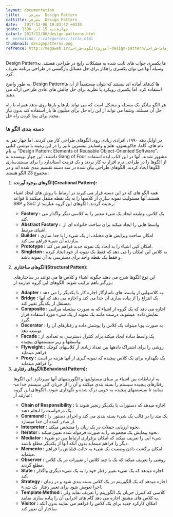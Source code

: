 ```yaml
---
layout: documentation
title:    معرفی  Design Pattern
cattitle: معرفی  Design Pattern
date:   2017-12-06 19:03:42 +0330
jdate: چهارشنبه 15 آذر 1396
caturl: 2017/12/06/design-patterns.html
#  permalink: /:categories/:title.html
thumbnail: designpatterns.png
refrence: http://megaweb.ir/آموزش/الگوی-طراحی-design-pattern/الگوهای-طراحی <br> http://agiledevelopment.ir/ebook/design-pattern/introduction-to-design-pattern/gof-design-pattern/ <br> http://www.tahlildadeh.com/ArticleDetails/الگوهای-طراحی-Design-Pattern
---
```

<p>
Design Patternها یکسری جواب های ثابت شده به مشکلات رایج در طراحی هستند. به وسیله آنها می توان یکسری راهکار برای حل مسائل بازگشتی در طراحی برنامه تعریف کرد.
</p>

<p>
به طور واضح، Design Patternها کدهای آماده ای نیستند که بتوان مستقیماً از آن ها استفاده کرد. اما یکسری رویکرد یا نظریه برای حل چالش های عادی طراحی ارائه می دهند.
</p>

<p>
هر الگو بیانگر یک مسئله و مشکل است که می تواند بارها و بارها روی بدهد همراه با راه حل آن مسئله، وشما می تواند از این راه حل برای میلیون ها بار استفاده کند بدون نیاز مجدد برای پیدا کردن راه حل.
</p>

<h3>دسته بندی الگو ها
</h3>
<p>
در اوایل دهه ۱۹۹۰، افرادی زیادی روی الگوهای طراحی کار می کردند. اما چهار نفر به نام های، گاما، جاکوبسون، هلم و ولسایدز بیشترین تاثیر را در این زمینه با نوشتن کتابی به نام “Design Pattern: Elements of Reusable Object-Oriented Software”، داشتند. این چهار نویسنده به Gang of Four مشهور شدند. آنها در این کتاب ایده استفاده از الگوها را در طراحی نرم افزار به کار بردند و یک فرمت استاندارد را برای مستندسازی الگوها ایجاد کردند. الگوهای طراحی بیان شده در سه دسته تقسیم بندی شده اند و در مجموع 23 الگو هستند :
</p>

<ol>
<li>
<b>
الگوهای بوجود آورنده(Creational Pattern):
</b>
<p>
 همه الگو های که در این دسته قرار می کیرند در ارتباط با روش های ایجاد اشیاء هستند.آنها مسئولیت نمونه سازی از کلاس­ها را به یک نقطه منتقل می­کنند تا قواعد SRP و SoC رعایت گردند. الگوهای این گروه عبارتند از:
</p>
<p>
<ul>
<li><b>Factory :</b> یک کلاس، وظیفه ایجاد یک شیء معتبر را به کلاسی دیگر واگذار می کند.</li>
<li><b>Abstract Factory :</b> واسط هایی را ایجاد می­کند برای ساخت خانواده ای از&nbsp; اشیای مرتبط.</li>
<li><b>Builder :</b> امکان ساخت ویرایش های مختلف از یک شیء را با جدا سازی سازنده آن شیء فراهم می کند.</li>
<li><b>Prototype :</b> امکان کپی اشیاء را به ایجاد یک نمونه جدید فراهم می کند.</li>
<li><b>Singleton :</b> به کلاس این امکان را می دهد که فقط یک نمونه از خود ایجاد کرده و فقط یک نقطه واحد برای دسترسی به آن نمونه باشد.</li>
</ul>
</p>
</li>

<li>
<b>
الگوهای ساختاری(Structural Patten):
</b>
<p>
 این نوع الگوها شرح می دهند چگونه اشیاء و کلاس ها می توانند در ساختارهای بزرگتر باهم ترکیب شوند. الگوهای این گروه عبارتند از:
</p>
<ul>
<li><b>Adapter :</b> به کلاس­هایی از واسط های ناسازگاز اجازه کار با یکدیگر را می دهد.</li>
<li><b>Bridge :</b> یک انتزاع را از پیاده سازی آن جدا می کند و اجازه می دهد که آنها مستقل از یکدیگر تغییر کند.</li>
<li><b>Composite :</b> اجازه می دهد که یک گروه از اشیاء که به صورت سلسله مراتبی نمایش داده&nbsp; می­شوند، درست مانند یک نمونه از یک شیء مورد استفاده قرار گیرد.</li>
<li><b>Decorator :</b> به صورت پویا می­تواند یک کلاس را پوشش داده و رفتارهای آن را توسعه دهد.</li>
<li><b>Facade :</b> یک واسط ساده ایجاد می­کند برای کنترل دسترسی به تعدادی از واسط­ها و زیر سیستم­های پیچیده.</li>
<li><b>Flyweight :</b> روشی را برای اشتراک داده­ها بین تعداد زیادی از کلاس­های کوچک فراهم می­نماید.</li>
<li><b>Proxy :</b> یک نگهداره برای یک کلاس پیچیده که نمونه گیری از آنها هزینه­ بر است را فراهم می­نماید.</li>
</ul>
</li>

<li>
<b>
الگوهای رفتاری(Behavioral Pattern):
</b>
<p>
به ارتباطات بین اشیاء بر مبنای مسئولیت­ها و الگوریتم­های آنها می­پردازد. این الگوها رفتارهای پیچیده سیستم را بسته بندی می­کنند و آن را از جریان کلی سیستم جدا می­نمایند تا سیستم­های پیچیده به خوبی درک شده و نگهداری شوند. الگوهای این گروه عبارتند از:
</p>
<ul>
<li><b>Chain of Responsibility :</b> اجازه می­دهد که دستورات با یکدیگر زنجیر شوند تا یک درخواست را انجام دهند.</li>
<li><b>Command :</b> یک متد را در قالب یک شیء بسته بندی می کند و اجرای دستور &nbsp;را از صادر کننده آن جدا می­سازد.</li>
<li><b>Interpreter :</b> نحوه ارزیابی جملات در یک زبان را مشخص می­کند.</li>
<li><b>Iterator :</b> نحوه پیمایش یک مجموعه را به صورت فرموله شده تعیین می­کند.</li>
<li><b>Mediator :</b> شیء ایی را تعریف می­کند که امکان برقراری ارتباط بین دو شیء دیگر را فراهم می­نماید بدون آنکه آنها از یکدیگر مطلع باشند.</li>
<li><b>Memento :</b> امکان برگشت دادن وضعیت یک شیء به حالت قبلی­اش را فراهم می­نماید.</li>
<li><b>Observer :</b> روشی را تعریف می­کند که یک یا چند کلاس از تغییرات در یک کلاس مطلع گردند.</li>
<li><b>State :</b> اجازه می­دهد که یک شیء تغییر رفتار خود را به یک شیء دیگری واگذار کند.</li>
<li><b>Strategy :</b> اجازه می­دهد که یک الگوریتم در یک کلاس بسته بندی شود و در زمان اجرا تعویض شود برای تغییر رفتار&nbsp; یک شیء.</li>
<li><b>Template Method :</b> کلاسی که کنترل جریان یک الگوریتم را تعریف نماید ولی به کلاس های مشتق اجازه می دهد گام های اجرایی آن را پیاده سازی نمایند.</li>
<li><b>Visitor :</b> امکان کارکرد جدید برای یک کلاس را فراهم می نمایند بدون آنکه ساختار آن تغییر کند.</li>
</ul>
</li>

</ol>